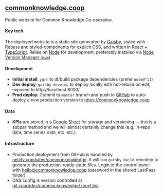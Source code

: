 ## [commonknowledge.coop](https://commonknowledge.coop)

Public website for Common Knowledge Co-operative.

#### Key tech

The deployed website is a static site generated by [Gatsby](https://www.gatsbyjs.org), styled with [Rebass](https://rebassjs.org/) and [styled-components](https://www.styled-components.com/) for explicit CSS, and written in [React](https://reactjs.org/) + [TypeScript](https://www.typescriptlang.org/). Relies on [Node](https://nodejs.org/en/) for development, preferably installed via [Node Version Manager (`nvm`)](https://github.com/creationix/nvm).

#### Development

- **Initial install**: `yarn` to dl/build package dependencies (prefer `node@^11`)
- **Dev deploy**: `gatsby develop` to deploy locally with hot-reload on edit, exposed to http://localhost:8000/
- **Prod deploy**: Commit to `master` branch and push to [GitHub](https://github.com/commonknowledge/website) to auto-deploy a new production version to https://commonknowledge.coop

#### Data

- **KPIs** are stored in a [Google Sheet](https://docs.google.com/spreadsheets/d/1BU32Yf9MNX_rbHxus1ClG3EDSpjKbljl7orDJGv3lM0/edit#gid=0) for storage and versioning — this is a subpar method and we will almost certainly change this (e.g. in-repo data, time series data, etc. etc.)

#### Infrastructure

- Production deployment from GitHub is handled by [netlify.com/sites/commonknowledge](https://app.netlify.com/sites/commonknowledge/overview). It will run `gatsby build` remotely to generate the production-ready static files. Login to the control panel with hello@commonknowledge.coop (password in the shared LastPass folder)
- DNS config is version controlled at [git.coop/dns/commonknowledge/zonefiles](https://git.coop/dns/commonknowledge/zonefiles)
